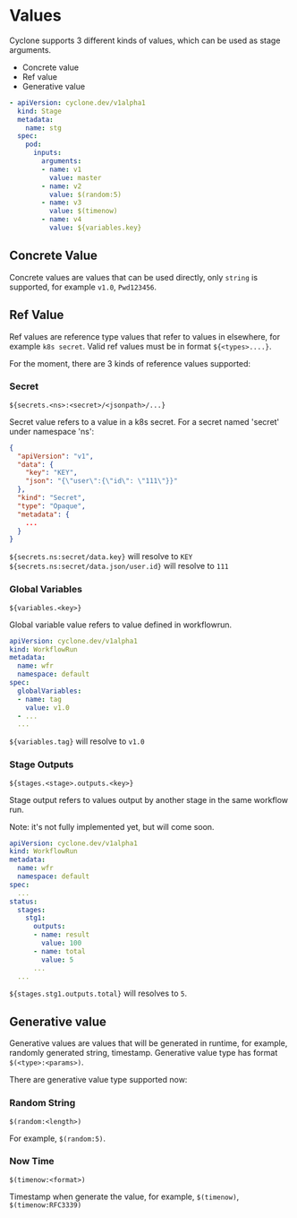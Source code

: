 # Values

Cyclone supports 3 different kinds of values, which can be used as stage arguments.

- Concrete value
- Ref value
- Generative value

```yaml
- apiVersion: cyclone.dev/v1alpha1
  kind: Stage
  metadata:
    name: stg
  spec:
    pod:
      inputs:
        arguments:
        - name: v1
          value: master
        - name: v2
          value: $(random:5)
        - name: v3
          value: $(timenow)
        - name: v4
          value: ${variables.key}
```

## Concrete Value

Concrete values are values that can be used directly, only `string` is supported, for example `v1.0`, `Pwd123456`.

## Ref Value

Ref values are reference type values that refer to values in elsewhere, for example `k8s secret`. Valid ref values must be in format `${<types>....}`.

For the moment, there are 3 kinds of reference values supported:

### Secret

```
${secrets.<ns>:<secret>/<jsonpath>/...}
```

Secret value refers to a value in a k8s secret. For a secret named 'secret' under namespace 'ns':
```json
{
  "apiVersion": "v1",
  "data": {
    "key": "KEY",
    "json": "{\"user\":{\"id\": \"111\"}}"
  },
  "kind": "Secret",
  "type": "Opaque",
  "metadata": {
    ...
  }
}
```

`${secrets.ns:secret/data.key}` will resolve to `KEY`
`${secrets.ns:secret/data.json/user.id}` will resolve to `111`

### Global Variables

```
${variables.<key>}
```

Global variable value refers to value defined in workflowrun.

```yaml
apiVersion: cyclone.dev/v1alpha1
kind: WorkflowRun
metadata:
  name: wfr
  namespace: default
spec:
  globalVariables:
  - name: tag
    value: v1.0
  - ...
  ...
```

`${variables.tag}` will resolve to `v1.0`

### Stage Outputs

```
${stages.<stage>.outputs.<key>}
```

Stage output refers to values output by another stage in the same workflow run.

Note: it's not fully implemented yet, but will come soon.

```yaml
apiVersion: cyclone.dev/v1alpha1
kind: WorkflowRun
metadata:
  name: wfr
  namespace: default
spec:
  ...
status:
  stages:
    stg1:
      outputs:
      - name: result
        value: 100
      - name: total
        value: 5
      ...
  ...
```

`${stages.stg1.outputs.total}` will resolves to `5`.

## Generative value

Generative values are values that will be generated in runtime, for example, randomly generated string, timestamp. Generative value type has format `$(<type>:<params>)`.

There are generative value type supported now:

### Random String

```
$(random:<length>)
```

For example, `$(random:5)`.

### Now Time

```
$(timenow:<format>)
```

Timestamp when generate the value, for example, `$(timenow)`, `$(timenow:RFC3339)`